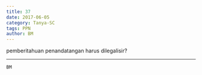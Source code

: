 ```yaml
---
title: 37
date: 2017-06-05
category: Tanya-SC
tags: PPN
author: BM
---
```


pemberitahuan penandatangan harus dilegalisir?

---



`BM`
